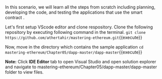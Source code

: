 In this scenario, we will learn all the steps from scratch including planning, developing the code, and testing the applications that use the smart contract .

Let's first setup VScode editor and clone respository. Clone the following repository by executing following command in the terminal.
`git clone https://github.com/athertahir/mastering-ethereum.git`{{execute}}

Now, move in the directory which contains the sample application
`cd mastering-ethereum/Chapter05/dapp-master/dapp-master`{{execute}}

**Note:**
Click **IDE Editor** tab to open Visual Studio and open solution explorer and navigate to mastering-ethereum/Chapter05/dapp-master/dapp-master folder to view files.
